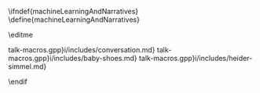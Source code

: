 \ifndef{machineLearningAndNarratives}
\define{machineLearningAndNarratives}

\editme 

talk-macros.gpp}i/includes/conversation.md}
talk-macros.gpp}i/includes/baby-shoes.md}
talk-macros.gpp}i/includes/heider-simmel.md}

\endif
